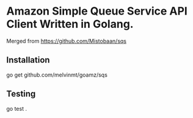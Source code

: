 Amazon Simple Queue Service API Client Written in Golang.
=========================================================

Merged from https://github.com/Mistobaan/sqs

Installation
------------

   go get github.com/melvinmt/goamz/sqs


Testing
-------

   go test .
